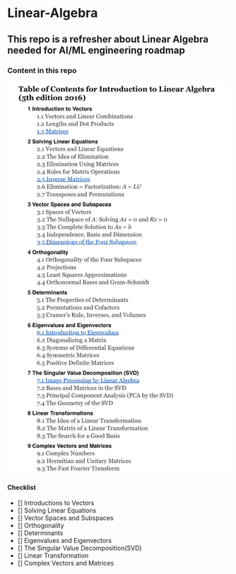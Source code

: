 # Linear-Algebra

## This repo is a refresher about Linear Algebra needed for AI/ML engineering roadmap

### Content in this repo

![alt text](images/content.jpg)

#### Checklist

- [] Introductions to Vectors
- [] Solving Linear Equations
- [] Vector Spaces and Subspaces
- [] Orthogonality
- [] Determinants
- [] Eigenvalues and Eigenvectors
- [] The Singular Value Decomposition(SVD)
- [] Linear Transformation
- [] Complex Vectors and Matrices

